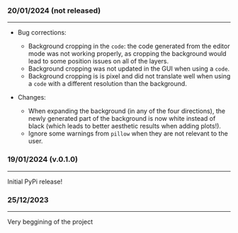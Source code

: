 ### 20/01/2024 (not released)
---
* Bug corrections:
    * Background cropping in the `code`: the code generated from the editor mode was not working properly, as cropping the background would lead to some position issues on all of the layers.
    * Background cropping was not updated in the GUI when using a `code`.
    * Background cropping is is pixel and did not translate well when using a `code` with a different resolution than the background.

* Changes:
    * When expanding the background (in any of the four directions), the newly generated part of the background is now white instead of black (which leads to better aesthetic results when adding plots!).
    * Ignore some warnings from `pillow` when they are not relevant to the user.


### 19/01/2024 (v.0.1.0)
---
Initial PyPi release!

### 25/12/2023
---
Very beggining of the project